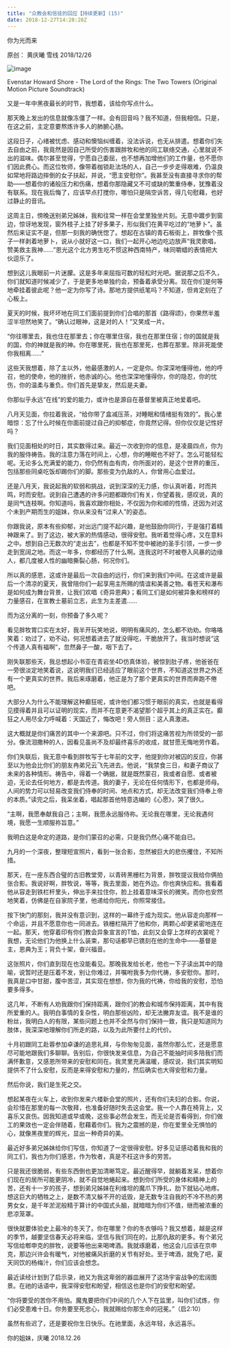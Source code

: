 ```yaml
---
title: "众教会和信徒的回应【持续更新】(15)"
date: 2018-12-27T14:28:28Z
---
```


你为光而来

原创： 黄庆曦  雪线  2018/12/26

![image](https://user-images.githubusercontent.com/37917810/50483424-bf9f5200-09b9-11e9-97a7-0533ccd9147c.png)


Evenstar
Howard Shore - The Lord of the Rings: The Two Towers (Original Motion Picture Soundtrack)




又是一年中黑夜最长的时节，我想着，该给你写点什么。

那天晚上发出的信息就像冻僵了一样。会有回音吗？我不知道，但我相信。只是，在这之前，主定意要熬炼许多人的肺腑心肠。

这段日子，心绪被忧虑、感动和懊恼纠缠着，没法诉说，也无从排遣。想着你们失去自由之前，我竟然是因自己所受的伤害跟胖牧和他的同工联络交通，心里就说不出的滋味。偶尔甚至觉得，宁愿自己委屈，也不想再加增他们的工作量，也不愿你们因此费心。而这位牧师，像带着枷锁赴法场的人，自己一步步走得艰难，仍温良如常地将路边摔倒的女子扶起，并说，“愿主安慰你”。我甚至没有直接寻求你的帮助——想着你的诸般压力和伤痛，想着你那隐藏又不可或缺的繁重侍奉，犹豫着没有联系。现在我后悔了，应该早点打搅你，哪怕只是隔空诉苦，得几句慰藉，也好过静止的音讯。

这周主日，傍晚送别弟兄姊妹，我和往常一样在会堂里独坐片刻。无意中踱步到窗边，惊讶地发现，窗外枝子上挂了好多果子，形似我们在黄平吃过的“地萝卜”。虽然后来证实不是，但那一刻我的确恍惚了。想起在古镇的青石板街上，胖牧像个孩子一样剥着地萝卜，说从小就好这一口，我们一起开心地边吃边放声“我灵歌唱，赞美救主我神……”恩光这个北方男生吃不惯这种西南特产，味同嚼蜡的表情把大伙逗乐了。

想到这儿我眼前一片迷朦。这是多年来屈指可数的轻松时光吧。据说那之后不久，你们就知道时候减少了，于是更多地单独约会，预备着承受分离。现在你们是何等地牵挂着彼此呢？他一定为你写了诗。那地方提供纸笔吗？不知道，但肯定刻在了心板上。

夏天的时候，我坏坏地在同工们面前提到你们合唱的那首《路得颂》，你果然半羞涩半坦然地笑了。“确认过眼神，这是对的人！”又笑成一片。

“你往哪里去，我也住在那里去；你在哪里住宿，我也在那里住宿；你的国就是我的国，你的神就是我的神。你在哪里死，我也在那里死，也葬在那里。除非死能使你我相离……”

这些天我想着，除了主以外，他最感激的人，一定是你。你深深地懂得他，他的呼召，他的使命，他的挫折，他赤诚的心。他也深深地懂得你，你的隐忍，你的忧伤，你的温柔与重负。你们首先是挚友，然后是夫妻。

你那似乎永远“在线”的爱的能力，或许也是源自在基督里被真正地爱着吧。

八月天见面，你拉着我说，“给你带了盒减压茶，对睡眠和情绪挺有效的”。我心里暗惊：忘了什么时候在你面前提过自己的抑郁症，你竟然记得。但你仅仅是记性好吗？

我们见面相处的时日，其实数得过来。最近一次收到你的信息，是凌晨四点，你为我的服侍祷告。我的注意力落在时间上，心想，你的睡眠也不好了。怎么可能轻松呢。无论多么充满爱的能力，你仍然有血有肉，你所面对的，是这个世界的重压，包括那些同桌吃饭却踢你们的脚。那些变为仇敌的人，你曾用心血爱过。

还是八月天，我说起我的软弱和挑战，说到深深的无力感，你认真听着，时而共鸣，时而安慰。说到自己遭遇的许多问题都跟你们有关，你望着我，感叹说，真的是同气连枝啊。你知道吗，我喜欢跟你相处，不仅因为你和顺的性情，还因为对这个未到产期而生的姐妹，你从来没有“过来人”的姿态。

你跟我说，原本有些抑郁，对出远门提不起兴趣，是他鼓励你同行，于是强打着精神跟来了。到了这边，被大家的热情感动，很得安慰。我听着觉得心疼，又在意料之中。想到自己无数次的“走出去”，也都是不知不觉中被祂的圣手引领，一步一步走到宽阔之地。而这一年多，你都经历了什么啊。连我这时不时被卷入风暴的边缘人，都几度被人性的幽暗撕裂心肠，何况你们。

所以真的感恩，这或许是最后一次自由的远行，你们来到我们中间。在这或许是最后一个清凉的夏天，我曾陪你们一起享用主所赐的情谊和美善之物。看苍天和瀑布是如何成为舞台背景，让我们欢唱《奇异恩典》；看同工们是如何被异象和榜样的力量感召，在宣教士墓前立志，此生为主差遣……

而为这分离的一刻，你预备了多久呢？

看见胖牧胃口实在太好，我半开玩笑地说，明明有痛风的，怎么都不劝劝。你咯咯笑着：劝过了，劝不动，何况想着进去了就没得吃，干脆放开了。我当时想说“这个传道人真有福啊”，忽然鼻子一酸，咽下去了。

刚失联那些天，我总想起小书亚在青岩坐4D仿真体验，被惊到肚子疼，他爸爸在一旁很淡定地笑着说，这说明我们已经适应了眼前这个世界，不知道这世界之外还有一个更真实的世界。我后来琢磨着，他正是为了那个更真实的世界而奔跑不倦吧。

大部分人为什么不能理解这种癫狂呢，或许他们都习惯于眼前的真实，也就是看得见摸得着并且可以证明的现实，而并不在意更不渴望那个超乎其上的真正实在。癫狂之人用尽全力呼喊着：天国近了，悔改吧！旁人侧目：这人真激进。

这大概就是你们痛苦的其中一个来源吧。只不过，你们将这痛苦视为所领受的一部分。像流泪撒种的人，因看见虽尚不及却最终喜乐的收成，就甘愿无悔地劳作着。

你们失联后，我无意中看到胖牧写于七年前的文字，他提到你对被囚的反应，你甚至以为他会比你们的朋友冉弟兄云飞先进去。他说，“我禁食三日，和妻子商议了未来的各种情形。祷告中，得着一个确据，就是既然蒙召，我或者自愿、或者被迫，无论去任何地方，都是去传道。我的妻子，无论在任何情形下，也都是师母。人间的势力可以轻易改变我们侍奉的时间、地点和方式，却无法改变我们侍奉上帝的本质。”读完之后，我呆坐着，唱起那首他特意选编的《心愿》，哭了很久。

“主啊，我愿奉献我自己；主啊，我愿永远服侍祢。无论我在哪里，无论我遇何境，我愿一生顺服祢旨意。”

我明白这是命定的道路，是你们蒙召的必需，只是我仍然心痛不能自已。

九月的一个深夜，整理短宣照片，看到一张合影，忽然被巨大的悲伤攫住，不知所措。

那天，在一座东西合璧的古旧教堂旁，以青砖黑栅栏为背景，胖牧提议我给你俩拍张合影。我说好啊，胖牧说，等等，我去里面，她在外边。你也爽快应和。我看着他从容走到铁栏杆里头，伸出手来拉住你，脸上挂着意味深长的微笑。而你也安然地笑着，仿佛是在自家院子里，他递给你阳光，你照常接住。

按下快门的那刻，我并没有意识到，这样的一幕终于成为现实。他从容走向那样一个命运，并且不愿意你也一同进去。铁栅栏隔开了他和你，两颗心却更紧密地连在一起。那天，他穿着印有你们教会异象宣言的T恤，此刻又会穿上怎样的衣裳呢？我想，无论他们为他换上什么装束，那句话都早已镌刻在他的生命中——基督是主，恩典为王；背负十架，奋兴福音。

这张照片，你们直到现在也没能看见。那晚我发给长老，他也一下子读出其中的隐喻，说暂时还是压着不发，别让你难过，并嘱咐我多为你代祷，多安慰你。那时，我真是口中甘甜，腹中苦涩，其实现在想想，你为我的代祷，你给我的安慰，恐怕要多得多。

这几年，不断有人劝我跟你们保持距离，跟你们的教会和城市保持距离，其中有我所爱重的人。我明白事情的复杂性，明白那些凶险，却无法撇弃友谊。我不是谁的粉丝，我明白人的有限，某些问题上也并不全然与你们保持一致，我只是知道同为肢体，我深深地理解你们所走的路，以及为此所要付上的代价。

十月初跟同工赴蓉参加卓谦的追思礼拜，与你匆匆见面，虽然你那么忙，还是愿意尽可能地跟我们多聊聊。告别后，你很快发来信息，为自己不能抽时间多陪我们而满怀歉意，又感恩所带来的安慰和同在。我灵里充满温暖，感叹说，我们其实明知提供不了什么安慰，反而是来得安慰和力量的，然后确实也大得安慰和力量。

然后你说，我们是生死之交。

想起某夜在火车上，收到你发来六楼新会堂的照片，还有你们夫妇的合影。你说，会珍惜在那里的每一次敬拜，也准备好随时失去这会堂。我一个人靠在椅背上，又喜乐又哀伤。因我知道或早或晚，这些事必然会发生，而无论是否看得到，你们做工的果效也一定会伴随着，慰藉着你们。我为之震撼的是，你在爱里全无惧怕的心，就像黑夜里的辉光，显出一种奇异的美。

最近好多弟兄姊妹给你们写信，你知道了一定很得安慰。好多见证感动着我和我的同工们，我也为你们感恩，作为牧者，真是不枉这许多的劳苦。

只是我还很脆弱，有些东西倒也更加清晰笃定。最近醒得早，就躺着发呆，想着你们现在的居所可能更阴冷，就不自觉地蜷起来。想到你们所受的身体和精神上的苦，还有十一岁的孩子，想到弟兄姊妹在利维坦的魔爪下挣扎，肋下就钻心地疼。想这巨大的牺牲之上，是数不清又躲不开的诋毁，是无数专注自我的不冷不热的男男女女，是千年淤泥般精于算计的中国式头脑，就暗暗为你们不值，继而被浓重的悲凉笼罩。

很快就要体验史上最冷的冬天了。你在哪里？你的冬衣够吗？我又想着，越是这样的季节，越要坚信春天必将来临，坚信与我们同在的，比那仇敌的更多。有个弟兄写信给郫申克的胖牧，说要等他出来喝啤酒。我就琢磨着，他这会儿应该在京申克，那边兴许会有暖气，对他被痛风折磨的关节有好处。至于啤酒，就免了吧，夏天同饮的杨梅汁，你们应该会想念。

最近读经计划到了启示录，祂又为我这卑弱的器皿展开了这场宇宙战争的宏阔图景。在祂的话语中，我深得安慰和盼望，相信这也是你们的安慰和盼望。

“你将要受的苦你不用怕。魔鬼要把你们中间的几个人下在监里，叫你们试炼，你们必受患难十日。你务要至死忠心，我就赐给你那生命的冠冕。”（启2:10）

虽然有些迟了，还是要祝你生日快乐。在祂里面，永远年轻，永远喜乐。



你的姐妹，庆曦
2018.12.26
